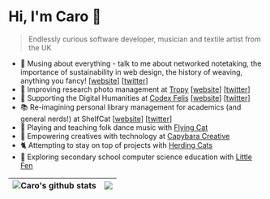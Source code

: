 # Hi, I'm Caro 👋

> Endlessly curious software developer, musician and textile artist from the UK

- 💜 Musing about everything - talk to me about networked notetaking, the importance of sustainability in web design, the history of weaving, anything you fancy! \[[website](https://caro.fyi/)\] \[[twitter](https://twitter.com/caro_fyi)\]
- 📸 Improving research photo management at [Tropy](https://github.com/tropy) \[[website](https://tropy.org/)\] \[[twitter](https://twitter.com.tropy/)\]
- 🐾 Supporting the Digital Humanities at [Codex Felis](https://github.com/codexfelis) \[[website](https://www.codexfelis.dev/)\] \[[twitter](https://twitter.com/codexfelis)\]
- 📚 Re-imagining personal library management for academics (and general nerds!) at ShelfCat \[[website](https://www.shelf-cat.com/)\] \[[twitter](https://www.twitter.com/shelfcatalogue)\]
- 🎹 Playing and teaching folk dance music with [Flying Cat](https://www.flyingcat.dance)
- 🧶  Empowering creatives with technology at [Capybara Creative](https://www.capybaracreative.uk/)
- 🐈 Attempting to stay on top of projects with [Herding Cats](https://www.herdingcats.work/)
- 🌳 Exploring secondary school computer science education with [Little Fen](https://www.littlefentutoring.co.uk/)

|<img align="center" src="https://github-readme-stats.vercel.app/api?username=caro401&show_icons=true&count_private=true&include_all_commits=true&bg_color=303446&text_color=c6d0f5&icon_color=ca9ee6&title_color=81c8be" alt="Caro's github stats" />| <img align="center" src="https://github-readme-stats.vercel.app/api/top-langs/?username=caro401&layout=compact&bg_color=303446&text_color=c6d0f5&icon_color=ca9ee6&title_color=81c8be" /> |
| ------------- | ------------- |

<br />

